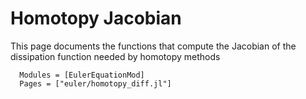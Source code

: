 # Homotopy Jacobian

This page documents the functions that compute the Jacobian of the
 dissipation function needed by homotopy methods

```@autodocs
  Modules = [EulerEquationMod]
  Pages = ["euler/homotopy_diff.jl"]
```


